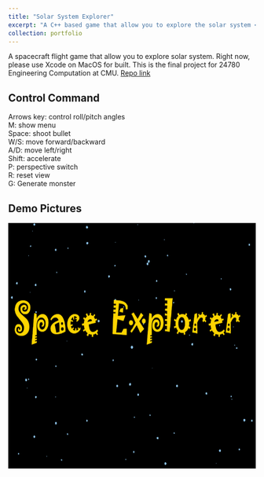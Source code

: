 ```yaml
---
title: "Solar System Explorer"
excerpt: "A C++ based game that allow you to explore the solar system <br/><img src='/images/honghao_5.jpg'>"
collection: portfolio
---
```

A spacecraft flight game that allow you to explore solar system. Right now, please use Xcode on MacOS for built. This is the final project for 24780 Engineering Computation at CMU. [Repo link](https://github.com/adrienzhh/SolarExplorer)

## Control Command
Arrows key: control roll/pitch angles <br>
M: show menu <br>
Space: shoot bullet <br>
W/S: move forward/backward <br>
A/D: move left/right <br>
Shift: accelerate <br>
P: perspective switch <br>
R: reset view <br>
G: Generate monster <br>

## Demo Pictures
<img src="images/intro.png"  width="700" height="500">



